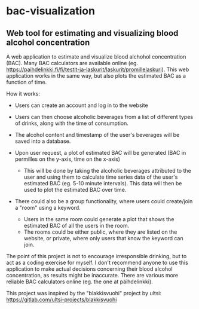 # bac-visualization

## Web tool for estimating and visualizing blood alcohol concentration

A web application to estimate and visualize blood alchohol concentration (BAC). Many BAC calculators are available online (eg. https://paihdelinkki.fi/fi/testit-ja-laskurit/laskurit/promillelaskuri). This web application works in the same way, but also plots the estimated BAC as a function of time.

How it works:

  - Users can create an account and log in to the website
  - Users can then choose alcoholic beverages from a list of different types of drinks, along with the time of consumption.
  - The alcohol content and timestamp of the user's beverages will be saved into a database.
  - Upon user request, a plot of estimated BAC will be generated (BAC in permilles on the y-axis, time on the x-axis)
      - This will be done by taking the alcoholic beverages attributed to the user and using them to calculate time series data of the user's estimated BAC (eg. 5-10 minute intervals). This data will then be used to plot the estimated BAC over time.

  - There could also be a group functionality, where users could create/join a "room" using a keyword.
      - Users in the same room could generate a plot that shows the estimated BAC of all the users in the room.
      - The rooms could be either public, where they are listed on the website, or private, where only users that know the keyword can join.
   
The point of this project is not to encourage irresponsible drinking, but to act as a coding exercise for myself. I don't recommend anyone to use this application to make actual decisions concerning their blood alcohol concentration, as results might be inaccurate. There are various more reliable BAC calculators online (eg. the one at päihdelinkki).


This project was inspired by the "blakkisvuohi" project by ultsi: https://gitlab.com/ultsi-projects/blakkisvuohi
